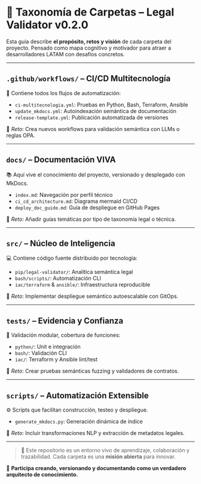 # 🧭 Taxonomía de Carpetas – Legal Validator v0.2.0

Esta guía describe **el propósito, retos y visión** de cada carpeta del proyecto. Pensado como mapa cognitivo y motivador para atraer a desarrolladores LATAM con desafíos concretos.

---

## `.github/workflows/` – CI/CD Multitecnología

📌 Contiene todos los flujos de automatización:
- `ci-multitecnologia.yml`: Pruebas en Python, Bash, Terraform, Ansible
- `update_mkdocs.yml`: Autoindexación semántica de documentación
- `release-template.yml`: Publicación automatizada de versiones

🎯 *Reto*: Crea nuevos workflows para validación semántica con LLMs o reglas OPA.

---

## `docs/` – Documentación VIVA

📚 Aquí vive el conocimiento del proyecto, versionado y desplegado con MkDocs.
- `index.md`: Navegación por perfil técnico
- `ci_cd_architecture.md`: Diagrama mermaid CI/CD
- `deploy_doc_guide.md`: Guía de despliegue en GitHub Pages

🎯 *Reto*: Añadir guías temáticas por tipo de taxonomía legal o técnica.

---

## `src/` – Núcleo de Inteligencia

💻 Contiene código fuente distribuido por tecnología:
- `pip/legal-validator/`: Analítica semántica legal
- `bash/scripts/`: Automatización CLI
- `iac/terraform` & `ansible/`: Infraestructura reproducible

🎯 *Reto*: Implementar despliegue semántico autoescalable con GitOps.

---

## `tests/` – Evidencia y Confianza

🧪 Validación modular, cobertura de funciones:
- `python/`: Unit e integración
- `bash/`: Validación CLI
- `iac/`: Terraform y Ansible lint/test

🎯 *Reto*: Crear pruebas semánticas fuzzing y validadores de contratos.

---

## `scripts/` – Automatización Extensible

⚙️ Scripts que facilitan construcción, testeo y despliegue.
- `generate_mkdocs.py`: Generación dinámica de índice

🎯 *Reto*: Incluir transformaciones NLP y extracción de metadatos legales.

---

> 🌱 Este repositorio es un entorno vivo de aprendizaje, colaboración y trazabilidad. Cada carpeta es una **misión abierta** para innovar.

🧠 **Participa creando, versionando y documentando como un verdadero arquitecto de conocimiento.**